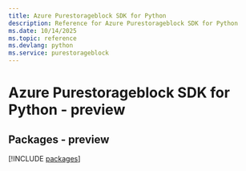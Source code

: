 ```yaml
---
title: Azure Purestorageblock SDK for Python
description: Reference for Azure Purestorageblock SDK for Python
ms.date: 10/14/2025
ms.topic: reference
ms.devlang: python
ms.service: purestorageblock
---
```

# Azure Purestorageblock SDK for Python - preview
## Packages - preview
[!INCLUDE [packages](purestorageblock-index.md)]